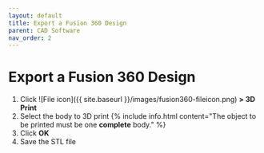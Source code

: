 ```yaml
---
layout: default
title: Export a Fusion 360 Design
parent: CAD Software
nav_order: 2
---
```


# Export a Fusion 360 Design

1. Click ![File icon]({{ site.baseurl }}/images/fusion360-fileicon.png) **> 3D Print**
2. Select the body to 3D print
    {% include info.html content="The object to be printed must be one <strong>complete</strong> body." %}
3. Click **OK**
4. Save the STL file